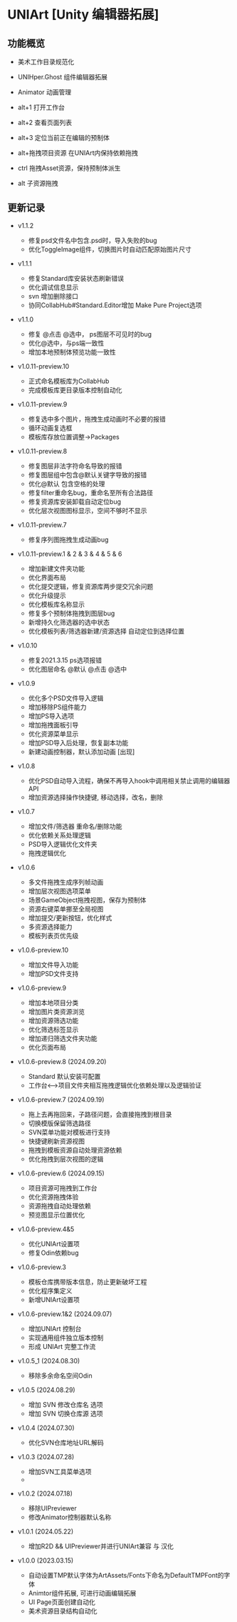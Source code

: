 # UNIArt [Unity 编辑器拓展]

## 功能概览
- 美术工作目录规范化
- UNIHper.Ghost 组件编辑器拓展
- Animator 动画管理

- alt+1 打开工作台
- alt+2 查看页面列表
- alt+3 定位当前正在编辑的预制体
- alt+拖拽项目资源 在UNIArt内保持依赖拖拽
- ctrl 拖拽Asset资源，保持预制体派生
- alt 子资源拖拽
  

## 更新记录
- v1.1.2
  - 修复psd文件名中包含.psd时，导入失败的bug
  - 优化ToggleImage组件，切换图片时自动匹配原始图片尺寸
  

- v1.1.1
  - 修复Standard库安装状态刷新错误
  - 优化调试信息显示
  - svn 增加删除接口
  - 协同CollabHub#Standard.Editor增加 Make Pure Project选项

- v1.1.0
  - 修复 @点击 @选中， ps图层不可见时的bug
  - 优化@选中，与ps端一致性
  - 增加本地预制体预览功能一致性

- v1.0.11-preview.10
  - 正式命名模板库为CollabHub
  - 完成模板库更目录版本控制自动化
  
- v1.0.11-preview.9
  - 修复选中多个图片，拖拽生成动画时不必要的报错
  - 循环动画复选框
  - 模板库存放位置调整->Packages
  
- v1.0.11-preview.8
  - 修复图层非法字符命名导致的报错
  - 修复图层组中包含@默认关键字导致的报错
  - 优化@默认 包含空格的处理
  - 修复filter重命名bug，重命名至所有合法路径
  - 修复资源库安装卸载自动定位bug
  - 优化层次视图图标显示，空间不够时不显示
  
- v1.0.11-preview.7
  - 修复序列图拖拽生成动画bug
  
- v1.0.11-preview.1 & 2 & 3 & 4 & 5 & 6
  - 增加新建文件夹功能
  - 优化界面布局
  - 优化提交逻辑，修复资源库两步提交冗余问题
  - 优化升级提示
  - 优化模板库名称显示
  - 修复多个预制体拖拽到图层bug
  - 新增持久化筛选器的选中状态
  - 优化模板列表/筛选器新建/资源选择 自动定位到选择位置
  
- v1.0.10
  - 修复2021.3.15 ps选项报错
  - 优化图层命名 @默认 @点击 @选中
  
- v1.0.9
  - 优化多个PSD文件导入逻辑
  - 增加移除PS组件能力
  - 增加PS导入选项
  - 增加拖拽面板引导
  - 优化资源菜单显示
  - 增加PSD导入后处理，恢复副本功能
  - 新建动画控制器，默认添加动画 [出现]

- v1.0.8
  - 优化PSD自动导入流程，确保不再导入hook中调用相关禁止调用的编辑器API
  - 增加资源选择操作快捷键, 移动选择，改名，删除

- v1.0.7
  - 增加文件/筛选器 重命名/删除功能
  - 优化依赖关系处理逻辑
  - PSD导入逻辑优化文件夹
  - 拖拽逻辑优化
  
- v1.0.6
  - 多文件拖拽生成序列帧动画
  - 增加层次视图选项菜单
  - 场景GameObject拖拽视图，保存为预制体
  - 资源右键菜单挪至全局视图
  - 增加提交/更新按钮，优化样式
  - 多资源选择能力 
  - 模板列表页优先级
  
- v1.0.6-preview.10
  - 增加文件导入功能
  - 增加PSD文件支持
  
- v1.0.6-preview.9
  - 增加本地项目分类
  - 增加图片类资源浏览
  - 增加资源筛选功能
  - 优化筛选标签显示
  - 增加递归筛选文件夹功能
  - 优化页面布局
  
- v1.0.6-preview.8 (2024.09.20)
  - Standard 默认安装可配置
  - 工作台<-->项目文件夹相互拖拽逻辑优化依赖处理以及逻辑验证

- v1.0.6-preview.7 (2024.09.19)
   - 拖上去再拖回来，子路径问题，会直接拖拽到根目录
   - 切换模版保留筛选路径 
   - SVN菜单功能对模板进行支持
   - 快捷键刷新资源视图 
   - 拖拽到模板资源自动处理资源依赖
   - 优化拖拽到层次视图的逻辑

- v1.0.6-preview.6 (2024.09.15)
  - 项目资源可拖拽到工作台
  - 优化资源拖拽体验
  - 资源拖拽自动处理依赖
  - 预览图显示位置优化
  
- v1.0.6-preview.4&5 
  - 优化UNIArt设置项
  - 修复Odin依赖bug

- v1.0.6-preview.3
  - 模板仓库携带版本信息，防止更新破坏工程
  - 优化程序集定义
  - 新增UNIArt设置项

- v1.0.6-preview.1&2 (2024.09.07)
  - 增加UNIArt 控制台
  - 实现通用组件独立版本控制
  - 形成 UNIArt 完整工作流

- v1.0.5_1 (2024.08.30)
  - 移除多余命名空间Odin
  
- v1.0.5 (2024.08.29)
  - 增加 SVN 修改仓库名 选项
  - 增加 SVN 切换仓库源 选项
- v1.0.4 (2024.07.30)
  - 优化SVN仓库地址URL解码
  
- v1.0.3 (2024.07.28)
  - 增加SVN工具菜单选项
  - 
- v1.0.2 (2024.07.18)
  - 移除UIPreviewer
  - 修改Animator控制器默认名称
  
- v1.0.1 (2024.05.22)
  - 增加R2D && UIPreviewer并进行UNIArt兼容 与 汉化
- v1.0.0 (2023.03.15)
  - 自动设置TMP默认字体为ArtAssets/Fonts下命名为DefaultTMPFont的字体
  - Animtor组件拓展, 可进行动画编辑拓展
  - UI Page页面创建自动化
  - 美术资源目录结构自动化